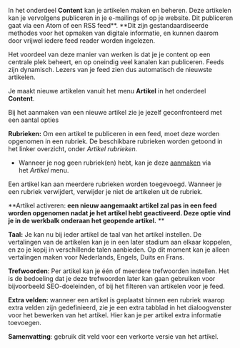 In het onderdeel **Content** kan je artikelen maken en beheren. Deze
artikelen kan je vervolgens publiceren in je e-mailings of op je
website. Dit publiceren gaat via een Atom of een RSS feed**. **Dit zijn
gestandaardiseerde methodes voor het opmaken van digitale informatie, en
kunnen daarom door vrijwel iedere feed reader worden ingelezen. 

Het voordeel van deze manier van werken is dat je je content op een
centrale plek beheert, en op oneindig veel kanalen kan publiceren. Feeds
zijn dynamisch. Lezers van je feed zien dus automatisch de nieuwste
artikelen.

Je maakt nieuwe artikelen vanuit het menu **Artikel** in het onderdeel
**Content**.

Bij het aanmaken van een nieuwe artikel zie je jezelf geconfronteerd met
een aantal opties

**Rubrieken:** Om een artikel te publiceren in een feed, moet deze
worden opgenomen in een rubriek. De beschikbare rubrieken worden getoond
in het linker overzicht, onder *Artikel rubrieken.*

-   Wanneer je nog geen rubriek(en) hebt, kan je deze
    [aanmaken](./create-an-article-category.md) via het *Artikel* menu.

Een artikel kan aan meerdere rubrieken worden toegevoegd. Wanneer je een
rubriek verwijdert, verwijder je niet de artikelen uit de rubriek.

**Artikel activeren: **een nieuw aangemaakt artikel zal pas in een feed
worden opgenomen nadat je het artikel hebt geactiveerd. Deze optie vind
je in de werkbalk onderaan het geopende artikel.** **

**Taal:** Je kan nu bij ieder artikel de taal van het artikel instellen.
De vertalingen van de artikelen kan je in een later stadium aan elkaar
koppelen, en zo je kopij in verschillende talen aanbieden. Op dit moment
kan je alleen vertalingen maken voor Nederlands, Engels, Duits en Frans.

**Trefwoorden**: Per artikel kan je één of meerdere trefwoorden
instellen. Het is de bedoeling dat je deze trefwoorden later kan gaan
gebruiken voor bijvoorbeeld SEO-doeleinden, of bij het filteren van
artikelen voor je feed.

**Extra velden:** wanneer een artikel is geplaatst binnen een rubriek
waarop extra velden zijn gedefinieerd, zie je een extra tabblad in het
dialoogvenster voor het bewerken van het artikel. Hier kan je per
artikel extra informatie toevoegen.

**Samenvatting**: gebruik dit veld voor een verkorte versie van het
artikel.

 

 
